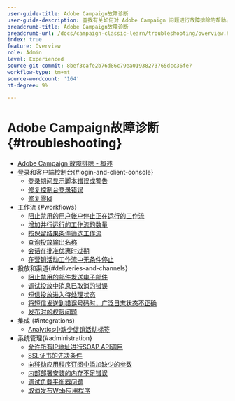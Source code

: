 ```yaml
---
user-guide-title: Adobe Campaign故障诊断
user-guide-description: 查找有关如何对 Adobe Campaign 问题进行故障排除的帮助。
breadcrumb-title: Adobe Campaign故障诊断
breadcrumb-url: /docs/campaign-classic-learn/troubleshooting/overview.html
index: true
feature: Overview
role: Admin
level: Experienced
source-git-commit: 8bef3cafe2b76d86c79ea01938273765dcc36fe7
workflow-type: tm+mt
source-wordcount: '164'
ht-degree: 9%

---
```



# Adobe Campaign故障诊断 {#troubleshooting}

+ [Adobe Campaign 故障排除 - 概述](/help/troubleshoot-adobe-campaign/overview.md)
+ 登录和客户端控制台{#login-and-client-console}
   + [登录期间显示脚本错误或警告](/help/troubleshoot-adobe-campaign/script-error-during-login-errors.md)
   + [修复控制台登录错误](/help/troubleshoot-adobe-campaign/console-login-errors.md)
   + [修复零Id](/help/troubleshoot-adobe-campaign/fixing-zero-id.md)
+ 工作流 {#workflows}
   + [阻止禁用的用户帐户停止正在运行的工作流](/help/troubleshoot-adobe-campaign/prevent-disabled-accounts-from-stopping-workflow.md)
   + [增加并行运行的工作流的数量](/help/troubleshoot-adobe-campaign/increase-parallel-workflows.md)
   + [按保留结果条件筛选工作流](/help/troubleshoot-adobe-campaign/keep-result-workflow.md)
   + [查询投放输出名称](/help/troubleshoot-adobe-campaign/query-delivery-output-names.md)
   + [会话在批准优惠时过期](/help/troubleshoot-adobe-campaign/session-expired-approving-offer.md)
   + [在营销活动工作流中无条件停止](/help/troubleshoot-adobe-campaign/unconditional-stop-workflow.md)
+ 投放和渠道{#deliveries-and-channels}
   + [阻止禁用的邮件发送电子邮件](/help/troubleshoot-adobe-campaign/disabled-messages-sending-emails.md)
   + [调试投放中消息已取消的错误](/help/troubleshoot-adobe-campaign/message-cancelled-error.md)
   + [短信投放进入待处理状态](/help/troubleshoot-adobe-campaign/resolve-pending-state-sms-delivery.md)
   + [将短信发送到错误号码时，广泛日志状态不正确](/help/troubleshoot-adobe-campaign/sms-broad-log.md)
   + [发布时的权限问题](/help/troubleshoot-adobe-campaign/publishing-permissions-issues.md)
+ 集成 {#integrations}
   + [Analytics中缺少促销活动标签](/help/troubleshoot-adobe-campaign/missing-campaign-label.md)
+ 系统管理{#administration}
   + [允许所有IP地址进行SOAP API调用](/help/troubleshoot-adobe-campaign/allow-all-ip-address-to-make-soap-calls.md)
   + [SSL证书的先决条件](/help/troubleshoot-adobe-campaign/ssl-pre-requisites.md)
   + [向移动应用程序订阅中添加缺少的参数](/help/troubleshoot-adobe-campaign/missing-parameters-app-subscription.md)
   + [内部部署安装的内存不足错误](/help/troubleshoot-adobe-campaign/troubleshooting-memory-issues.md)
   + [调试负载平衡器问题](/help/troubleshoot-adobe-campaign/load-balancer-issues.md)
   + [取消发布Web应用程序](/help/troubleshoot-adobe-campaign/unpublish-web-application.md)